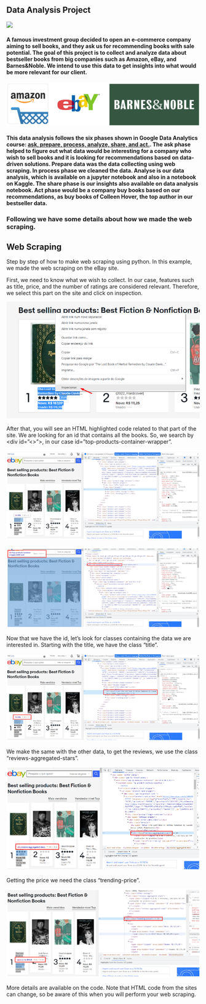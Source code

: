 ## Data Analysis Project

<img src="https://github.com/Wallis16/Data-Science-Portfolio/blob/main/Books%20%26%20Wings/Figures/books.jpg" width="400">

#### A famous investment group decided to open an e-commerce company aiming to sell books, and they ask us for recommending books with sale potential. The goal of this project is to collect and analyze data about bestseller books from big companies such as Amazon, eBay, and Barnes&Noble. We intend to use this data to get insights into what would be more relevant for our client.

![alt text](https://github.com/Wallis16/Data-Science-Portfolio/blob/main/Books%20%26%20Wings/Figures/presentation_image.jpg)

#### This data analysis follows the six phases shown in Google Data Analytics course: [ask, prepare, process, analyze, share, and act.](https://medium.com/codex/6-phases-of-data-analysis-according-to-google-9e084b89f848). The **ask** phase helped to figure out what data would be interesting for a company who wish to sell books and it is looking for recommendations based on data-driven solutions. **Prepare** data was the data collecting using web scraping. In **process** phase we cleaned the data. **Analyse** is our data analysis, which is available on a jupyter notebook and also in a notebook on Kaggle. The share phase is our insights also available on data analysis notebook. **Act** phase would be a company buy books based on our recommendations, as buy books of Colleen Hover, the top author in our bestseller data. 

### Following we have some details about how we made the web scraping. 

## Web Scraping
Step by step of how to make web scraping using python. In this example, we made the web scraping on the eBay site.

First, we need to know what we wish to collect. In our case, features such as title, price, and the number of ratings are considered relevant. Therefore, we select this part on the site and click on inspection.

![alt text](https://github.com/Wallis16/Data-Science-Portfolio/blob/main/Books%20%26%20Wings/Figures/web_scraping_step_by_step_1.png)

After that, you will see an HTML highlighted code related to that part of the site. We are looking for an id that contains all the books. So, we search by <div id=”<>”>, in our case id=”top-products-container-wrapper”.

![alt text](https://github.com/Wallis16/Data-Science-Portfolio/blob/main/Books%20%26%20Wings/Figures/web_scraping_step_by_step_2.png)

![alt text](https://github.com/Wallis16/Data-Science-Portfolio/blob/main/Books%20%26%20Wings/Figures/web_scraping_step_by_step_3.png)

Now that we have the id, let’s look for classes containing the data we are interested in. Starting with the title, we have the class “title”.

![alt text](https://github.com/Wallis16/Data-Science-Portfolio/blob/main/Books%20%26%20Wings/Figures/web_scraping_step_by_step_4.png)

We make the same with the other data, to get the reviews, we use the class “reviews-aggregated-stars”.

![alt text](https://github.com/Wallis16/Data-Science-Portfolio/blob/main/Books%20%26%20Wings/Figures/web_scraping_step_by_step_5.png)

Getting the price we need the class “trending-price”.

![alt text](https://github.com/Wallis16/Data-Science-Portfolio/blob/main/Books%20%26%20Wings/Figures/web_scraping_step_by_step_6.png)

More details are available on the code. Note that HTML code from the sites can change, so be aware of this when you will perform your web scraping.
